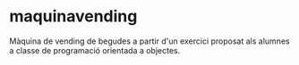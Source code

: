 maquinavending
==============

Màquina de vending de begudes a partir d'un exercici proposat als alumnes a 
classe de programació orientada a objectes.

